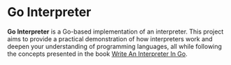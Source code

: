 # Go Interpreter

**Go Interpreter** is a Go-based implementation of an interpreter. This project aims to provide a practical demonstration of how interpreters work and deepen your understanding of programming languages, all while following the concepts presented in the book [Write An Interpreter In Go](https://interpreterbook.com/).
